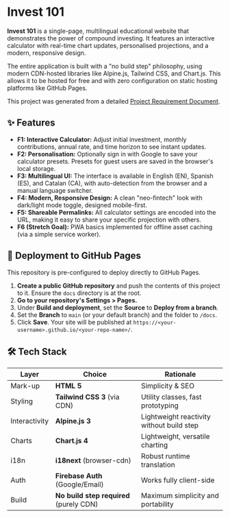 # Invest 101

**Invest 101** is a single-page, multilingual educational website that demonstrates the power of compound investing. It features an interactive calculator with real-time chart updates, personalised projections, and a modern, responsive design.

The entire application is built with a "no build step" philosophy, using modern CDN-hosted libraries like Alpine.js, Tailwind CSS, and Chart.js. This allows it to be hosted for free and with zero configuration on static hosting platforms like GitHub Pages.

This project was generated from a detailed [Project Requirement Document](#).

## ✨ Features

* **F1: Interactive Calculator:** Adjust initial investment, monthly contributions, annual rate, and time horizon to see instant updates.
* **F2: Personalisation:** Optionally sign in with Google to save your calculator presets. Presets for guest users are saved in the browser's local storage.
* **F3: Multilingual UI:** The interface is available in English (EN), Spanish (ES), and Catalan (CA), with auto-detection from the browser and a manual language switcher.
* **F4: Modern, Responsive Design:** A clean "neo-fintech" look with dark/light mode toggle, designed mobile-first.
* **F5: Shareable Permalinks:** All calculator settings are encoded into the URL, making it easy to share your specific projection with others.
* **F6 (Stretch Goal):** PWA basics implemented for offline asset caching (via a simple service worker).

## 🚀 Deployment to GitHub Pages

This repository is pre-configured to deploy directly to GitHub Pages.

1. **Create a public GitHub repository** and push the contents of this project to it. Ensure the `docs` directory is at the root.
2. **Go to your repository's Settings > Pages.**
3. Under **Build and deployment**, set the **Source** to **Deploy from a branch**.
4. Set the **Branch** to `main` (or your default branch) and the folder to `/docs`.
5. Click **Save**. Your site will be published at `https://<your-username>.github.io/<your-repo-name>/`.

## 🛠 Tech Stack

| Layer         | Choice                                     | Rationale                                 |
| ------------- | ------------------------------------------ | ----------------------------------------- |
| Mark-up       | **HTML 5**                                 | Simplicity & SEO                          |
| Styling       | **Tailwind CSS 3** (via CDN)               | Utility classes, fast prototyping         |
| Interactivity | **Alpine.js 3**                            | Lightweight reactivity without build step |
| Charts        | **Chart.js 4**                             | Lightweight, versatile charting           |
| i18n          | **i18next** (browser-cdn)                  | Robust runtime translation                |
| Auth          | **Firebase Auth** (Google/Email)           | Works fully client-side                   |
| Build         | **No build step required** (purely CDN)    | Maximum simplicity and portability        |
